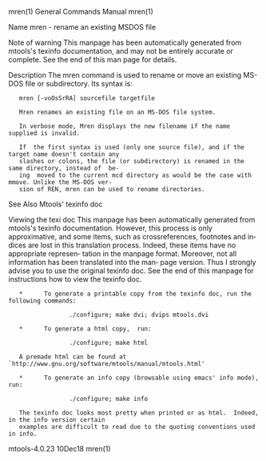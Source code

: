 mren(1)                                 General Commands Manual                                mren(1)

Name
       mren - rename an existing MSDOS file

Note of warning
       This  manpage has been automatically generated from mtools's texinfo documentation, and may not
       be entirely accurate or complete.  See the end of this man page for details.

Description
       The mren command is used to rename or move an existing MS-DOS file or subdirectory. Its  syntax
       is:

       mren [-voOsSrRA] sourcefile targetfile

       Mren renames an existing file on an MS-DOS file system.

       In verbose mode, Mren displays the new filename if the name supplied is invalid.

       If  the first syntax is used (only one source file), and if the target name doesn't contain any
       slashes or colons, the file (or subdirectory) is renamed in the same directory, instead of  be‐
       ing  moved to the current mcd directory as would be the case with mmove. Unlike the MS-DOS ver‐
       sion of REN, mren can be used to rename directories.

See Also
       Mtools' texinfo doc

Viewing the texi doc
       This manpage has been automatically generated from  mtools's  texinfo  documentation.  However,
       this  process is only approximative, and some items, such as crossreferences, footnotes and in‐
       dices are lost in this translation process.  Indeed, these items have no appropriate  represen‐
       tation  in the manpage format.  Moreover, not all information has been translated into the man‐
       page version.  Thus I strongly advise you to use the original texinfo doc.  See the end of this
       manpage for instructions how to view the texinfo doc.

       *      To generate a printable copy from the texinfo doc, run the following commands:

                     ./configure; make dvi; dvips mtools.dvi

       *      To generate a html copy,  run:

                     ./configure; make html

       A premade html can be found at `http://www.gnu.org/software/mtools/manual/mtools.html'

       *      To generate an info copy (browsable using emacs' info mode), run:

                     ./configure; make info

       The texinfo doc looks most pretty when printed or as html.  Indeed, in the info version certain
       examples are difficult to read due to the quoting conventions used in info.

mtools-4.0.23                                   10Dec18                                        mren(1)
